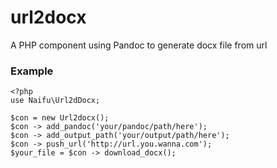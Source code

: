 # url2docx
A PHP component using Pandoc to generate docx file from url

### Example
~~~ 
<?php
use Naifu\Url2dDocx;

$con = new Url2docx();
$con -> add_pandoc('your/pandoc/path/here');
$con -> add_output_path('your/output/path/here');
$con -> push_url('http://url.you.wanna.com');
$your_file = $con -> download_docx();


